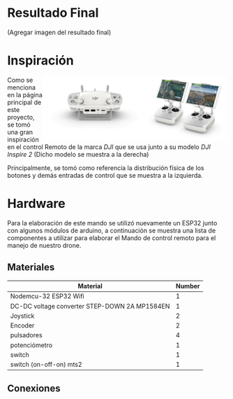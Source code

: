 # Resultado Final
(Agregar imagen del resultado final)
# Inspiración

<img src="https://github.com/Bharuck/Drone_ESP32/blob/main/src/images/mando_ref1.jpg?raw=true" alt="img" align="right" height="150px">
<img src="https://github.com/Bharuck/Drone_ESP32/blob/main/src/images/mando_ref.jpg?raw=true" alt="img" align="right" height="150px">

Como se menciona en la página principal de este proyecto, se tomó una gran inspiración en el control Remoto de la marca *DJI* que se usa junto a su modelo *DJI Inspire 2* (Dicho modelo se muestra a la derecha)

Principalmente, se tomó como referencia la distribución física de los botones y demás entradas de control que se muestra a la izquierda.



# Hardware
Para la elaboración de este mando se utilizó nuevamente un ESP32 junto con algunos módulos de arduino, a continuación se muestra una lista de componentes a utilizar para elaborar el Mando de control remoto para el manejo de nuestro drone.

## Materiales
| Material                                      | Number |
|-----------------------------------------------|--------|
| Nodemcu-32 ESP32 Wifi                         | 1      |
| DC-DC voltage converter STEP-DOWN 2A MP1584EN | 1      |
| Joystick                                      | 2      |
| Encoder                                       | 2      |
| pulsadores                                    | 4      |
| potenciómetro                                 | 1      |
| switch                                        | 1      |
| switch (on-off-on) mts2                       | 1      |

## Conexiones